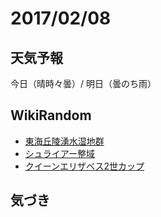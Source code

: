 # 2017/02/08

## 天気予報

今日（晴時々曇）/ 明日（曇のち雨）

## WikiRandom

* [東海丘陵湧水湿地群](https://ja.wikipedia.org/wiki/%E6%9D%B1%E6%B5%B7%E4%B8%98%E9%99%B5%E6%B9%A7%E6%B0%B4%E6%B9%BF%E5%9C%B0%E7%BE%A4)
* [シュライアー整域](https://ja.wikipedia.org/wiki/%E3%82%B7%E3%83%A5%E3%83%A9%E3%82%A4%E3%82%A2%E3%83%BC%E6%95%B4%E5%9F%9F)
* [クイーンエリザベス2世カップ](https://ja.wikipedia.org/wiki/%E3%82%AF%E3%82%A4%E3%83%BC%E3%83%B3%E3%82%A8%E3%83%AA%E3%82%B6%E3%83%99%E3%82%B92%E4%B8%96%E3%82%AB%E3%83%83%E3%83%97)

## 気づき

